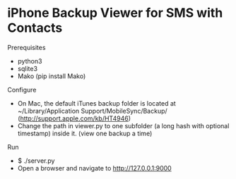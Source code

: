 iPhone Backup Viewer for SMS with Contacts
==========================================

Prerequisites

  * python3
  * sqlite3
  * Mako (pip install Mako)

Configure

  * On Mac, the default iTunes backup folder is located at ~/Library/Application Support/MobileSync/Backup/ (http://support.apple.com/kb/HT4946)
  * Change the path in viewer.py to one subfolder (a long hash with optional timestamp) inside it. (view one backup a time)
    
Run

  * $ ./server.py
  * Open a browser and navigate to http://127.0.0.1:9000


